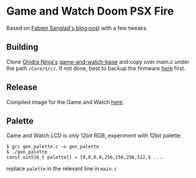 # Game and Watch Doom PSX Fire

Based on [Fabien Sanglad's blog post](https://fabiensanglard.net/doom_fire_psx/index.html) with a few tweaks. 

## Building
Clone [Ghidra Ninja's](https://github.com/ghidraninja/) [game-and-watch-base](https://github.com/ghidraninja/game-and-watch-base) and copy over main.c under the path `/Core/Src/`.
If not done, best to backup the firmware [here](https://github.com/ghidraninja/game-and-watch-backup) first.

## Release
Compiled image for the Game and Watch [here](https://github.com/x1sec/game-and-watch-doom-fire/releases/download/0.1/doom-fire.zip).
## Palette

Game and Watch LCD is only 12bit RGB, experiment with 12bit palette:
```
$ gcc gen_palette.c -o gen_palette
$ ./gen_palette
const uint16_t palette[] = {0,0,0,0,256,256,256,512,5 ....
```
replace `palette` in the relevant line in `main.c`
